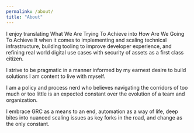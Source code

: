```yaml
---
permalink: /about/
title: "About"
---
```


I enjoy translating What We Are Trying To Achieve into How Are We Going To Achieve It when it comes to implementing and scaling technical infrastructure, building tooling to improve developer experience, and refining real world digital use cases with security of assets as a first class citizen.

I strive to be pragmatic in a manner informed by my earnest desire to build solutions I am content to live with myself.

I am a policy and process nerd who believes navigating the corridors of too much or too little is an expected constant over the evolution of a team and organization.

I embrace GRC as a means to an end, automation as a way of life, deep bites into nuanced scaling issues as key forks in the road, and change as the only constant.
